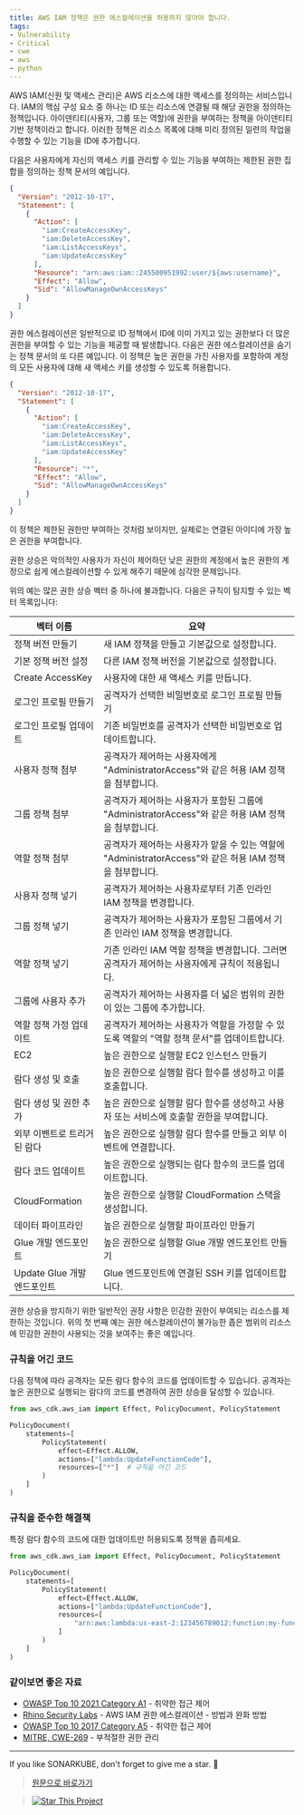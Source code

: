 ```yaml
---
title: AWS IAM 정책은 권한 에스컬레이션을 허용하지 않아야 합니다.
tags:
- Vulnerability
- Critical
- cwe
- aws
- python
---
```


AWS IAM(신원 및 액세스 관리)은 AWS 리소스에 대한 액세스를 정의하는 서비스입니다. 
IAM의 핵심 구성 요소 중 하나는 ID 또는 리소스에 연결될 때 해당 권한을 정의하는 정책입니다. 
아이덴티티(사용자, 그룹 또는 역할)에 권한을 부여하는 정책을 아이덴티티 기반 정책이라고 합니다. 
이러한 정책은 리소스 목록에 대해 미리 정의된 일련의 작업을 수행할 수 있는 기능을 ID에 추가합니다.

다음은 사용자에게 자신의 액세스 키를 관리할 수 있는 기능을 부여하는 제한된 권한 집합을 정의하는 정책 문서의 예입니다.
```json
{
  "Version": "2012-10-17",
  "Statement": [
    {
      "Action": [
        "iam:CreateAccessKey",
        "iam:DeleteAccessKey",
        "iam:ListAccessKeys",
        "iam:UpdateAccessKey"
      ],
      "Resource": "arn:aws:iam::245500951992:user/${aws:username}",
      "Effect": "Allow",
      "Sid": "AllowManageOwnAccessKeys"
    }
  ]
}
```

권한 에스컬레이션은 일반적으로 ID 정책에서 ID에 이미 가지고 있는 권한보다 더 많은 권한을 부여할 수 있는 기능을 제공할 때 발생합니다. 
다음은 권한 에스컬레이션을 숨기는 정책 문서의 또 다른 예입니다. 이 정책은 높은 권한을 가진 사용자를 포함하여 계정의 모든 사용자에 대해 새 액세스 키를 생성할 수 있도록 허용합니다.
```json
{
  "Version": "2012-10-17",
  "Statement": [
    {
      "Action": [
        "iam:CreateAccessKey",
        "iam:DeleteAccessKey",
        "iam:ListAccessKeys",
        "iam:UpdateAccessKey"
      ],
      "Resource": "*",
      "Effect": "Allow",
      "Sid": "AllowManageOwnAccessKeys"
    }
  ]
}
```

이 정책은 제한된 권한만 부여하는 것처럼 보이지만, 실제로는 연결된 아이디에 가장 높은 권한을 부여합니다.

권한 상승은 악의적인 사용자가 자신이 제어하던 낮은 권한의 계정에서 높은 권한의 계정으로 쉽게 에스컬레이션할 수 있게 해주기 때문에 심각한 문제입니다.

위의 예는 많은 권한 상승 벡터 중 하나에 불과합니다. 다음은 규칙이 탐지할 수 있는 벡터 목록입니다:


| 벡터 이름                 | 요약                                                  |
|-----------------------|-----------------------------------------------------|
|정책 버전 만들기|새 IAM 정책을 만들고 기본값으로 설정합니다.|
|기본 정책 버전 설정|다른 IAM 정책 버전을 기본값으로 설정합니다.|
|Create AccessKey|사용자에 대한 새 액세스 키를 만듭니다.|
|로그인 프로필 만들기|공격자가 선택한 비밀번호로 로그인 프로필 만들기|
|로그인 프로필 업데이트|기존 비밀번호를 공격자가 선택한 비밀번호로 업데이트합니다.|
|사용자 정책 첨부|공격자가 제어하는 사용자에게 "AdministratorAccess"와 같은 허용 IAM 정책을 첨부합니다.|
|그룹 정책 첨부|공격자가 제어하는 사용자가 포함된 그룹에 "AdministratorAccess"와 같은 허용 IAM 정책을 첨부합니다.|
|역할 정책 첨부|공격자가 제어하는 사용자가 맡을 수 있는 역할에 "AdministratorAccess"와 같은 허용 IAM 정책을 첨부합니다.|
|사용자 정책 넣기|공격자가 제어하는 사용자로부터 기존 인라인 IAM 정책을 변경합니다.|
|그룹 정책 넣기|공격자가 제어하는 사용자가 포함된 그룹에서 기존 인라인 IAM 정책을 변경합니다.|
|역할 정책 넣기|기존 인라인 IAM 역할 정책을 변경합니다. 그러면 공격자가 제어하는 사용자에게 규칙이 적용됩니다.|
|그룹에 사용자 추가|공격자가 제어하는 사용자를 더 넓은 범위의 권한이 있는 그룹에 추가합니다.|
|역할 정책 가정 업데이트|공격자가 제어하는 사용자가 역할을 가정할 수 있도록 역할의 "역할 정책 문서"를 업데이트합니다.|
|EC2|높은 권한으로 실행할 EC2 인스턴스 만들기|
|람다 생성 및 호출|높은 권한으로 실행할 람다 함수를 생성하고 이를 호출합니다.|
|람다 생성 및 권한 추가|높은 권한으로 실행할 람다 함수를 생성하고 사용자 또는 서비스에 호출할 권한을 부여합니다.|
|외부 이벤트로 트리거된 람다|높은 권한으로 실행할 람다 함수를 만들고 외부 이벤트에 연결합니다.|
|람다 코드 업데이트|높은 권한으로 실행되는 람다 함수의 코드를 업데이트합니다.|
|CloudFormation|높은 권한으로 실행할 CloudFormation 스택을 생성합니다.|
|데이터 파이프라인|높은 권한으로 실행할 파이프라인 만들기|
|Glue 개발 엔드포인트|높은 권한으로 실행할 Glue 개발 엔드포인트 만들기|
|Update Glue 개발 엔드포인트|Glue 엔드포인트에 연결된 SSH 키를 업데이트합니다.|

권한 상승을 방지하기 위한 일반적인 권장 사항은 민감한 권한이 부여되는 리소스를 제한하는 것입니다. 
위의 첫 번째 예는 권한 에스컬레이션이 불가능한 좁은 범위의 리소스에 민감한 권한이 사용되는 것을 보여주는 좋은 예입니다.

### 규칙을 어긴 코드
다음 정책에 따라 공격자는 모든 람다 함수의 코드를 업데이트할 수 있습니다. 
공격자는 높은 권한으로 실행되는 람다의 코드를 변경하여 권한 상승을 달성할 수 있습니다.
```python
from aws_cdk.aws_iam import Effect, PolicyDocument, PolicyStatement

PolicyDocument(
    statements=[
        PolicyStatement(
            effect=Effect.ALLOW,
            actions=["lambda:UpdateFunctionCode"],
            resources=["*"]  # 규칙을 어긴 코드
        )
    ]
)
```


### 규칙을 준수한 해결책
특정 람다 함수의 코드에 대한 업데이트만 허용되도록 정책을 좁히세요.
```python
from aws_cdk.aws_iam import Effect, PolicyDocument, PolicyStatement

PolicyDocument(
    statements=[
        PolicyStatement(
            effect=Effect.ALLOW,
            actions=["lambda:UpdateFunctionCode"],
            resources=[
                "arn:aws:lambda:us-east-2:123456789012:function:my-function:1"
            ]
        )
    ]
)
```


### 같이보면 좋은 자료
- [OWASP Top 10 2021 Category A1](https://owasp.org/Top10/A01_2021-Broken_Access_Control/) - 취약한 접근 제어
- [Rhino Security Labs](https://rhinosecuritylabs.com/aws/aws-privilege-escalation-methods-mitigation/) - AWS IAM 권한 에스컬레이션 - 방법과 완화 방법
- [OWASP Top 10 2017 Category A5](https://owasp.org/www-project-top-ten/2017/A5_2017-Broken_Access_Control) - 취약한 접근 제어
- [MITRE, CWE-269](https://cwe.mitre.org/data/definitions/284) - 부적절한 권한 관리
---


If you like SONARKUBE, don't forget to give me a star. :star2:

> [원문으로 바로가기](https://rules.sonarsource.com/python/type/Vulnerability/RSPEC-6317)

> [![Star This Project](https://img.shields.io/github/stars/kantabile/sonarkube.svg?label=Stars&style=social)](https://github.com/kantabile/sonarkube)
